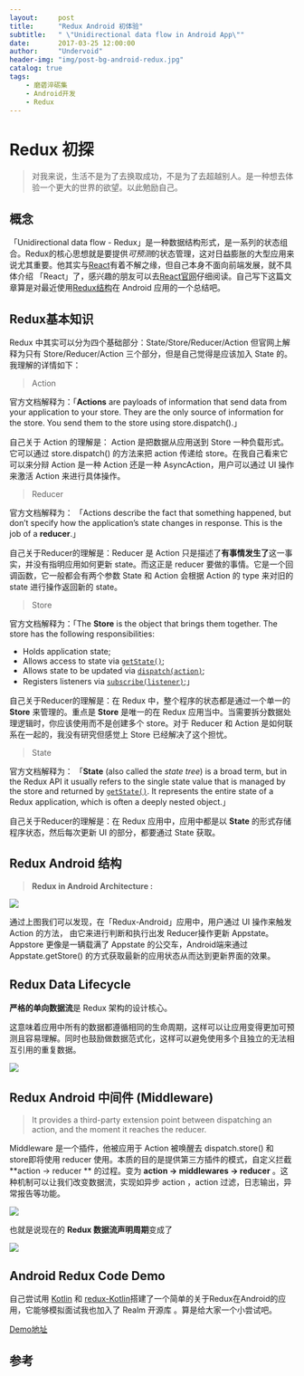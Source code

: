 ```yaml
---
layout:     post
title:      "Redux Android 初体验"
subtitle:   " \"Unidirectional data flow in Android App\""
date:       2017-03-25 12:00:00
author:     "Undervoid"
header-img: "img/post-bg-android-redux.jpg"
catalog: true
tags:
    - 磨砻淬砺集
    - Android开发
    - Redux
---
```


# Redux 初探

>对我来说，生活不是为了去换取成功，不是为了去超越别人。是一种想去体验一个更大的世界的欲望。以此勉励自己。

## 概念

「Unidirectional data flow - Redux」是一种数据结构形式，是一系列的状态组合。Redux的核心思想就是要提供*可预测*的状态管理，这对日益膨胀的大型应用来说尤其重要。他其实与[React](https://facebook.github.io/react/)有着不解之缘，但自己本身不面向前端发展，就不具体介绍 「React」了，感兴趣的朋友可以去[React官网](https://facebook.github.io/react/)仔细阅读。自己写下这篇文章算是对最近使用[Redux结构](http://redux.js.org/)在 Android 应用的一个总结吧。

## Redux基本知识

Redux 中其实可以分为四个基础部分：State/Store/Reducer/Action 但官网上解释为只有 Store/Reducer/Action 三个部分，但是自己觉得是应该加入 State 的。我理解的详情如下：

> Action 

官方文档解释为：「**Actions** are payloads of information that send data from your application to your store. They are the only source of information for the store. You send them to the store using store.dispatch().」

自己关于 Action 的理解是： Action 是把数据从应用送到 Store 一种负载形式。它可以通过 store.dispatch() 的方法来把 action 传递给 store。在我自己看来它可以来分辩 Action 是一种 Action 还是一种 AsyncAction，用户可以通过 UI 操作来激活 Action 来进行具体操作。

> Reducer

官方文档解释为： 「Actions describe the fact that something happened, but don’t specify how the application’s state changes in response. This is the job of a **reducer**.」

自己关于Reducer的理解是：Reducer 是 Action 只是描述了**有事情发生了**这一事实，并没有指明应用如何更新 state。而这正是 reducer 要做的事情。它是一个回调函数，它一般都会有两个参数 State 和 Action 会根据 Action 的 type 来对旧的 state 进行操作返回新的 state。

> Store

官方文档解释为：「The **Store** is the object that brings them together. The store has the following responsibilities:

- Holds application state;
- Allows access to state via [`getState()`](http://redux.js.org/docs/api/Store.html#getState);
- Allows state to be updated via [`dispatch(action)`](http://redux.js.org/docs/api/Store.html#dispatch);
- Registers listeners via [`subscribe(listener)`](http://redux.js.org/docs/api/Store.html#subscribe);」

自己关于Reducer的理解是：在 Redux 中，整个程序的状态都是通过一个单一的 **Store** 来管理的。重点是 **Store** 是唯一的在 Redux 应用当中。当需要拆分数据处理逻辑时，你应该使用而不是创建多个 store。对于 Reducer 和 Action 是如何联系在一起的，我没有研究但感觉上 Store 已经解决了这个担忧。

> State

官方文档解释为： 「**State** (also called the *state tree*) is a broad term, but in the Redux API it usually refers to the single state value that is managed by the store and returned by [`getState()`](http://redux.js.org/docs/api/Store.html#getState). It represents the entire state of a Redux application, which is often a deeply nested object.」

自己关于Reducer的理解是：在 Redux 应用中，应用中都是以 **State** 的形式存储程序状态，然后每次更新 UI 的部分，都要通过 State 获取。

## Redux Android 结构

> **Redux in Android Architecture :**

![](https://s3.eu-central-1.amazonaws.com/undervoidfall/blog/redux_android.jpg)

通过上图我们可以发现，在「Redux-Android」应用中，用户通过 UI 操作来触发 Action 的方法， 由它来进行判断和执行出发 Reducer操作更新 Appstate。 Appstore 更像是一辆载满了 Appstate 的公交车，Android端来通过 Appstate.getStore() 的方式获取最新的应用状态从而达到更新界面的效果。

## Redux Data Lifecycle

**严格的单向数据流**是 Redux 架构的设计核心。

这意味着应用中所有的数据都遵循相同的生命周期，这样可以让应用变得更加可预测且容易理解。同时也鼓励做数据范式化，这样可以避免使用多个且独立的无法相互引用的重复数据。

![](https://s3.eu-central-1.amazonaws.com/undervoidfall/blog/redux_data_lifecycle_simple.png)





## Redux Android 中间件 (Middleware) 

> It provides a third-party extension point between dispatching an action, and the moment it reaches the reducer.

Middleware 是一个插件，他被应用于 Action 被唤醒去 dispatch.store() 和 store即将使用 reducer 使用。本质的目的是提供第三方插件的模式，自定义拦截 **action -> reducer ** 的过程。变为 **action -> middlewares -> reducer** 。这种机制可以让我们改变数据流，实现如异步 action ，action 过滤，日志输出，异常报告等功能。

![](https://s3.eu-central-1.amazonaws.com/undervoidfall/blog/redux-middleware.png)

 

也就是说现在的 **Redux 数据流声明周期**变成了

![](https://s3.eu-central-1.amazonaws.com/undervoidfall/blog/redux_data_lifecycle_complex.png)



## Android Redux Code Demo

自己尝试用 [Kotlin](!https://kotlinlang.org/) 和 [redux-Kotlin](!https://github.com/pardom/redux-kotlin)搭建了一个简单的关于Redux在Android的应用，它能够模拟面试我也加入了 Realm 开源库 。算是给大家一个小尝试吧。

[Demo地址](!https://github.com/underwindfall/kotlin_redux_interview)

## 参考

[Redux Middleware: Behind the Scene]: http://briantroncone.com/?p=529
[Understanding Redux Middleware]: https://medium.com/@meagle/understanding-87566abcfb7a#.r7x2ierw5
[How Redux works]: http://arqex.com/1087/using-redux-devtools-without-redux





